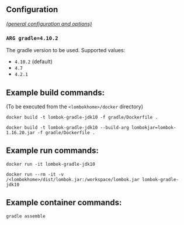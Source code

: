 ## Configuration

[_(general configuration and options)_](../readme.md)

### `ARG gradle=4.10.2`

The gradle version to be used. Supported values:

- `4.10.2` (default)
- `4.7`
- `4.2.1`

## Example build commands:

(To be executed from the `<lombokhome>/docker` directory)

```
docker build -t lombok-gradle-jdk10 -f gradle/Dockerfile .

docker build -t lombok-gradle-jdk10 --build-arg lombokjar=lombok-1.16.20.jar -f gradle/Dockerfile .
```

## Example run commands:

```
docker run -it lombok-gradle-jdk10

docker run --rm -it -v /<lombokhome>/dist/lombok.jar:/workspace/lombok.jar lombok-gradle-jdk10
```

## Example container commands:

```
gradle assemble
```
